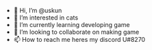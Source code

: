- 👋 Hi, I’m @uskun
- 👀 I’m interested in cats
- 🌱 I’m currently learning developing game
- 💞️ I’m looking to collaborate on making game
- 📫 How to reach me heres my discord U#8270

<!---
uskunn/uskunn is a ✨ special ✨ repository because its `README.md` (this file) appears on your GitHub profile.
You can click the Preview link to take a look at your changes.
--->
